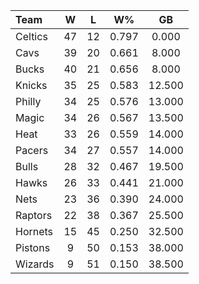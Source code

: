 | Team                             |  W  |  L  |  W%   |   GB   |
|:---------------------------------|:---:|:---:|:-----:|:------:|
| [](/r/bostonceltics) Celtics     | 47  | 12  | 0.797 | 0.000  |
| [](/r/clevelandcavs) Cavs        | 39  | 20  | 0.661 | 8.000  |
| [](/r/mkebucks) Bucks            | 40  | 21  | 0.656 | 8.000  |
| [](/r/nyknicks) Knicks           | 35  | 25  | 0.583 | 12.500 |
| [](/r/sixers) Philly             | 34  | 25  | 0.576 | 13.000 |
| [](/r/orlandomagic) Magic        | 34  | 26  | 0.567 | 13.500 |
| [](/r/heat) Heat                 | 33  | 26  | 0.559 | 14.000 |
| [](/r/pacers) Pacers             | 34  | 27  | 0.557 | 14.000 |
| [](/r/chicagobulls) Bulls        | 28  | 32  | 0.467 | 19.500 |
| [](/r/atlantahawks) Hawks        | 26  | 33  | 0.441 | 21.000 |
| [](/r/gonets) Nets               | 23  | 36  | 0.390 | 24.000 |
| [](/r/torontoraptors) Raptors    | 22  | 38  | 0.367 | 25.500 |
| [](/r/charlottehornets) Hornets  | 15  | 45  | 0.250 | 32.500 |
| [](/r/detroitpistons) Pistons    |  9  | 50  | 0.153 | 38.000 |
| [](/r/washingtonwizards) Wizards |  9  | 51  | 0.150 | 38.500 |